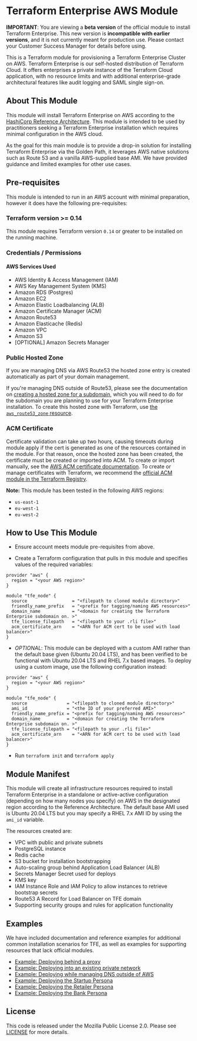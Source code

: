 # Terraform Enterprise AWS Module

**IMPORTANT**: You are viewing a **beta version** of the official
module to install Terraform Enterprise. This new version is
**incompatible with earlier versions**, and it is not currently meant
for production use. Please contact your Customer Success Manager for
details before using.

This is a Terraform module for provisioning a Terraform Enterprise Cluster on AWS. Terraform Enterprise is our self-hosted distribution of Terraform Cloud. It offers enterprises a private instance of the Terraform Cloud application, with no resource limits and with additional enterprise-grade architectural features like audit logging and SAML single sign-on.

## About This Module

This module will install Terraform Enterprise on AWS according to the [HashiCorp Reference Architecture](https://www.terraform.io/docs/enterprise/before-installing/reference-architecture/aws.html). This module is intended to be used by practitioners seeking a Terraform Enterprise installation which requires minimal configuration in the AWS cloud.

As the goal for this main module is to provide a drop-in solution for installing Terraform Enterprise via the Golden Path, it leverages AWS native solutions such as Route 53 and a vanilla AWS-supplied base AMI. We have provided guidance and limited examples for other use cases.

## Pre-requisites

This module is intended to run in an AWS account with minimal preparation, however it does have the following pre-requisites:

### Terraform version >= 0.14

This module requires Terraform version `0.14` or greater to be installed on the running machine.

### Credentials / Permissions

#### AWS Services Used

- AWS Identity & Access Management (IAM)
- AWS Key Management System (KMS)
- Amazon RDS (Postgres)
- Amazon EC2
- Amazon Elastic Loadbalancing (ALB)
- Amazon Certificate Manager (ACM)
- Amazon Route53
- Amazon Elasticache (Redis)
- Amazon VPC
- Amazon S3
- [OPTIONAL] Amazon Secrets Manager

### Public Hosted Zone

If you are managing DNS via AWS Route53 the hosted zone entry is created automatically as part of your domain management.

If you're managing DNS outside of Route53, please see the documentation on [creating a hosted zone for a subdomain](https://docs.aws.amazon.com/Route53/latest/DeveloperGuide/dns-routing-traffic-for-subdomains.html), which you will need to do for the subdomain you are planning to use for your Terraform Enterprise installation. To create this hosted zone with Terraform, use [the `aws_route53_zone` resource](https://registry.terraform.io/providers/hashicorp/aws/latest/docs/resources/route53_zone).

### ACM Certificate

Certificate validation can take up two hours, causing timeouts during module apply if the cert is generated as one of the resources contained in the module. For that reason, once the hosted zone has been created, the certificate must be created or imported into ACM. To create or import manually, see the [AWS ACM certificate documentation](https://docs.aws.amazon.com/acm/latest/userguide/gs.html). To create or manage certificates with Terraform, we recommend the [official ACM module in the Terraform Registry](https://registry.terraform.io/modules/terraform-aws-modules/acm/aws/latest).

**Note:** This module has been tested in the following AWS regions:

- `us-east-1`
- `eu-west-1`
- `eu-west-2`

## How to Use This Module

- Ensure account meets module pre-requisites from above.

- Create a Terraform configuration that pulls in this module and specifies values
  of the required variables:

```hcl
provider "aws" {
  region = "<your AWS region>"
}

module "tfe_node" {
  source                 = "<filepath to cloned module directory>"
  friendly_name_prefix   = "<prefix for tagging/naming AWS resources>"
  domain_name            = "<domain for creating the Terraform Enterprise subdomain on. >"
  tfe_license_filepath   = "<filepath to your .rli file>"
  acm_certificate_arn    = "<ARN for ACM cert to be used with load balancer>"
}
```

- _OPTIONAL_: This module can be deployed with a custom AMI rather than the default base given (Ubuntu 20.04 LTS), and has been verified to be functional with Ubuntu 20.04 LTS and RHEL 7.x based images. To deploy using a custom image, use the following configuration instead:

```hcl
provider "aws" {
  region = "<your AWS region>"
}

module "tfe_node" {
  source               = "<filepath to cloned module directory>"
  ami_id               = "<the ID of your preferred AMI>"
  friendly_name_prefix = "<prefix for tagging/naming AWS resources>"
  domain_name          = "<domain for creating the Terraform Enterprise subdomain on. >"
  tfe_license_filepath = "<filepath to your .rli file>"
  acm_certificate_arn    = "<ARN for ACM cert to be used with load balancer>"
}
```

- Run `terraform init` and `terraform apply`

## Module Manifest

This module will create all infrastructure resources required to install Terraform Enterprise in a standalone or active-active configuration (depending on how many nodes you specify) on AWS in the designated region according to the Reference Architecture. The default base AMI used is Ubuntu 20.04 LTS but you may specify a RHEL 7.x AMI ID by using the `ami_id` variable.

The resources created are:

- VPC with public and private subnets
- PostgreSQL instance
- Redis cache
- S3 bucket for installation bootstrapping
- Auto-scaling group behind Application Load Balancer (ALB)
- Secrets Manager Secret used for deploys
- KMS key
- IAM Instance Role and IAM Policy to allow instances to retrieve bootstrap secrets
- Route53 A Record for Load Balancer on TFE domain
- Supporting security groups and rules for application functionality

## Examples

We have included documentation and reference examples for additional common installation scenarios for TFE, as well as examples for supporting resources that lack official modules.

- [Example: Deploying behind a proxy](./examples/behind-proxy)
- [Example: Deploying into an existing private network](./examples/existing-private-network)
- [Example: Deploying while managing DNS outside of AWS](./examples/external-dns)
- [Example: Deploying the Startup Persona](./examples/personas-startup)
- [Example: Deploying the Retailer Persona](./examples/personas-retailer)
- [Example: Deploying the Bank Persona](./examples/personas-bank)

## License

This code is released under the Mozilla Public License 2.0. Please see [LICENSE](https://github.com/hashicorp/terraform-aws-consul-oss/blob/master/LICENSE) for more details.
